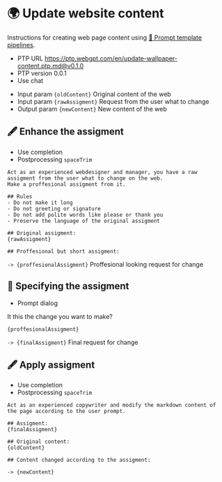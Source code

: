 # 🌍 Update website content

Instructions for creating web page content using [🌠 Prompt template pipelines](https://github.com/webgptorg/ptp).

-   PTP URL https://ptp.webgpt.com/en/update-wallpaper-content.ptp.md@v0.1.0
-   PTP version 0.0.1
-   Use chat
<!-- TODO: [🌚]> - Use GPT-3.5 -->
-   Input param `{oldContent}` Original content of the web
-   Input param `{rawAssigment}` Request from the user what to change
-   Output param `{newContent}` New content of the web

## 🖋 Enhance the assigment

-   Use completion
-   Postprocessing `spaceTrim`

```
Act as an experienced webdesigner and manager, you have a raw assigment from the user what to change on the web.
Make a proffesional assigment from it.

## Rules
- Do not make it long
- Do not greeting or signature
- Do not add polite words like please or thank you
- Preserve the language of the original assigment

## Original assigment:
{rawAssigment}

## Proffesional but short assigment:
```

`-> {proffesionalAssigment}` Proffesional looking request for change

## 👤 Specifying the assigment

-   Prompt dialog

It this the change you want to make?

```
{proffesionalAssigment}
```

`-> {finalAssigment}` Final request for change

## 🖋 Apply assigment

-   Use completion
-   Postprocessing `spaceTrim`

```
Act as an experienced copywriter and modify the markdown content of the page according to the user prompt.

## Assigment:
{finalAssigment}

## Original content:
{oldContent}

## Content changed according to the assigment:
```

`-> {newContent}`
